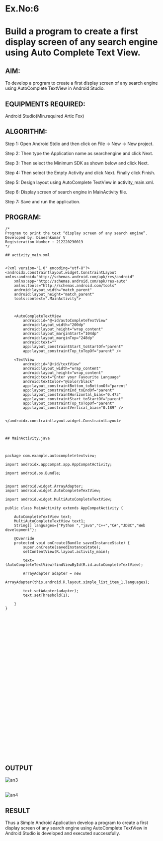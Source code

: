 # Ex.No:6
# Build a program to create a first display screen of any search engine using Auto Complete Text View.

## AIM:

To develop a program to create a first display screen of any search engine using AutoComplete TextView in Android Studio.

## EQUIPMENTS REQUIRED:

Android Studio(Min.required Artic Fox)

## ALGORITHM:

Step 1: Open Android Stdio and then click on File -> New -> New project.

Step 2: Then type the Application name as searchengine and click Next. 

Step 3: Then select the Minimum SDK as shown below and click Next.

Step 4: Then select the Empty Activity and click Next. Finally click Finish.

Step 5: Design layout using AutoComplete TextView in activity_main.xml.

Step 6: Display screen of search engine in MainActivity file.

Step 7: Save and run the application.

## PROGRAM:
```
/*
Program to print the text “display screen of any search engine”.
Developed by: Dineshkumar V
Registeration Number : 212220230013
*/

## activity_main.xml


<?xml version="1.0" encoding="utf-8"?>
<androidx.constraintlayout.widget.ConstraintLayout xmlns:android="http://schemas.android.com/apk/res/android"
    xmlns:app="http://schemas.android.com/apk/res-auto"
    xmlns:tools="http://schemas.android.com/tools"
    android:layout_width="match_parent"
    android:layout_height="match_parent"
    tools:context=".MainActivity">



    <AutoCompleteTextView
        android:id="@+id/autoCompleteTextView"
        android:layout_width="200dp"
        android:layout_height="wrap_content"
        android:layout_marginStart="104dp"
        android:layout_marginTop="248dp"
        android:text=""
        app:layout_constraintStart_toStartOf="parent"
        app:layout_constraintTop_toTopOf="parent" />

    <TextView
        android:id="@+id/textView"
        android:layout_width="wrap_content"
        android:layout_height="wrap_content"
        android:text="Enter your Favourite Language"
        android:textColor="@color/black"
        app:layout_constraintBottom_toBottomOf="parent"
        app:layout_constraintEnd_toEndOf="parent"
        app:layout_constraintHorizontal_bias="0.473"
        app:layout_constraintStart_toStartOf="parent"
        app:layout_constraintTop_toTopOf="parent"
        app:layout_constraintVertical_bias="0.189" />


</androidx.constraintlayout.widget.ConstraintLayout>



## MainActivity.java



package com.example.autocompletetextview;

import androidx.appcompat.app.AppCompatActivity;

import android.os.Bundle;


import android.widget.ArrayAdapter;
import android.widget.AutoCompleteTextView;

import android.widget.MultiAutoCompleteTextView;

public class MainActivity extends AppCompatActivity {

    AutoCompleteTextView text;
    MultiAutoCompleteTextView text1;
    String[] languages={"Python ","java","C++","C#","JDBC","Web development"};

    @Override
    protected void onCreate(Bundle savedInstanceState) {
        super.onCreate(savedInstanceState);
        setContentView(R.layout.activity_main);

        text=(AutoCompleteTextView)findViewById(R.id.autoCompleteTextView);

        ArrayAdapter adapter = new
                ArrayAdapter(this,android.R.layout.simple_list_item_1,languages);

        text.setAdapter(adapter);
        text.setThreshold(1);

    }
}


```

## <br/><br/><br/><br/><br/><br/><br/><br/><br/><br/><br/><br/><br/><br/><br/><br/><br/><br/>OUTPUT


![an3](https://user-images.githubusercontent.com/75235789/169343189-89e545c7-785e-4523-af60-176b70c11c10.jpg)

<br/>![an4](https://user-images.githubusercontent.com/75235789/169343156-37462f1d-5e1a-4c61-851c-37b012576ddc.jpg)



## RESULT
Thus a Simple Android Application develop a program to create a first display screen of any search engine using AutoComplete TextView in Android Studio is developed and executed successfully.

